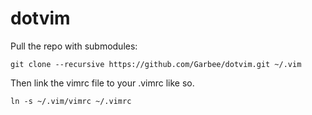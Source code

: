 dotvim
======
Pull the repo with submodules:
```
git clone --recursive https://github.com/Garbee/dotvim.git ~/.vim
```
Then link the vimrc file to your .vimrc like so.
```
ln -s ~/.vim/vimrc ~/.vimrc
```
